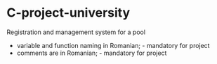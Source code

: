 # C-project-university
Registration and management system for a pool


 - variable and function naming in Romanian;  - mandatory for project
 - comments are in Romanian;  - mandatory for project
